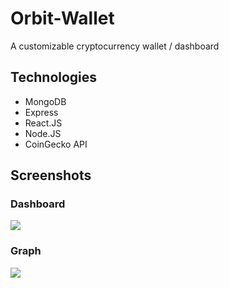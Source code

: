 # Orbit-Wallet
A customizable cryptocurrency wallet / dashboard

## Technologies
- MongoDB
- Express
- React.JS
- Node.JS
- CoinGecko API

## Screenshots

### Dashboard
<img src = "https://i.imgur.com/6LwRjuz.png"/>

### Graph
<img src = "https://i.imgur.com/lSpUZ5F.png"/>

